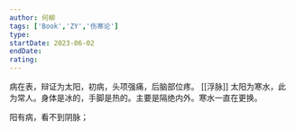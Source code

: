 ```yaml
---
author: 何柳
tags: ['Book','ZY','伤寒论']
type: 
startDate: 2023-06-02
endDate:
rating: 
---
```


病在表，辩证为太阳，初病，头项强痛，后脑部位疼。
[[浮脉]] 
太阳为寒水，此为常人。身体是冰的，手脚是热的。主要是隔绝内外。寒水一直在更换。

阳有病，看不到阴脉；













